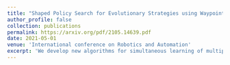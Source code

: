 ```yaml
---
title: "Shaped Policy Search for Evolutionary Strategies using Waypoints"
author_profile: false
collection: publications
permalink: https://arxiv.org/pdf/2105.14639.pdf
date: 2021-05-01
venue: 'International conference on Robotics and Automation'
excerpt: 'We develop new algorithms for simultaneous learning of multiple tasks (e.g., image classification, depth estimation), and for adapting to unseen task/domain distributions within those high-level tasks (e.g., different environments). First, we learn common representations underlying all tasks. We then propose an attention mechanism to dynamically specialize the network, at runtime, for each task. Our approach is based on weighting each feature map of the backbone network, based on its relevance to a particular task.'
---
```

